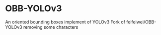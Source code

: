 # OBB-YOLOv3
An oriented bounding boxes implement of YOLOv3
Fork of feifeiwei/OBB-YOLOv3 removing some characters
